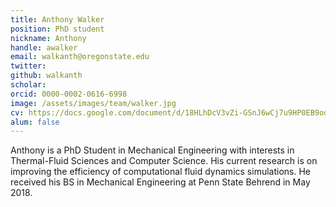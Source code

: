 ```yaml
---
title: Anthony Walker
position: PhD student
nickname: Anthony
handle: awalker
email: walkanth@oregonstate.edu
twitter:
github: walkanth
scholar:
orcid: 0000-0002-0616-6998
image: /assets/images/team/walker.jpg
cv: https://docs.google.com/document/d/18HLhDcV3vZi-GSnJ6wCj7u9HP0EB9odlH4dVIE5v-pU/edit?usp=sharing
alum: false
---
```

Anthony is a PhD Student in Mechanical Engineering with interests in Thermal-Fluid Sciences and Computer Science. His current research is on improving the efficiency of computational fluid dynamics simulations. He received his BS in Mechanical Engineering at Penn State Behrend in May 2018.


[Oregon State University]: http://oregonstate.edu/
[School of Mechanical, Industrial, and Manufacturing Engineering]: http://mime.oregonstate.edu
